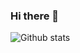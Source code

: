 ### Hi there 👋

![Github stats](https://github-readme-stats.vercel.app/api?username=nicolasbeauvais&show_icons=true)
